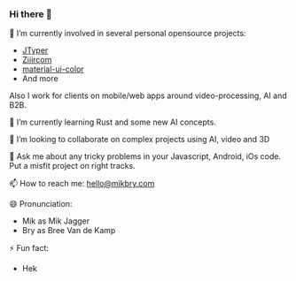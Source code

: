 ### Hi there 👋

🔭 I’m currently involved in several personal opensource projects:
- [JTyper](https://github.com/mikbry/jtyper/projects/1)
- [Ziiircom](https://github.com/mikbry/Ziiircom/projects/1)
- [material-ui-color](https://github.com/mikbry/material-ui-color)
- And more

Also I work for clients on mobile/web apps around video-processing, AI and B2B.

🌱 I’m currently learning Rust and some new AI concepts.
 
👯 I’m looking to collaborate on complex projects using AI, video and 3D 

💬 Ask me about any tricky problems in your Javascript, Android, iOs code. Put a misfit project on right tracks.

📫 How to reach me: hello@mikbry.com

😄 Pronunciation:
- Mik as Mik Jagger
- Bry as Bree Van de Kamp

⚡ Fun fact:
- Hek

<!--
[Experimental] CV

**mikbry/mikbry** is a ✨ _special_ ✨ repository because its `README.md` (this file) appears on your GitHub profile.

Here are some ideas to get you started:

- 🔭 I’m currently working on ...
- 🌱 I’m currently learning ...
- 👯 I’m looking to collaborate on ...
- 🤔 I’m looking for help with ...
- 💬 Ask me about ...
- 📫 How to reach me: ...
- 😄 Pronouns: ...
- ⚡ Fun fact: ...
-->
